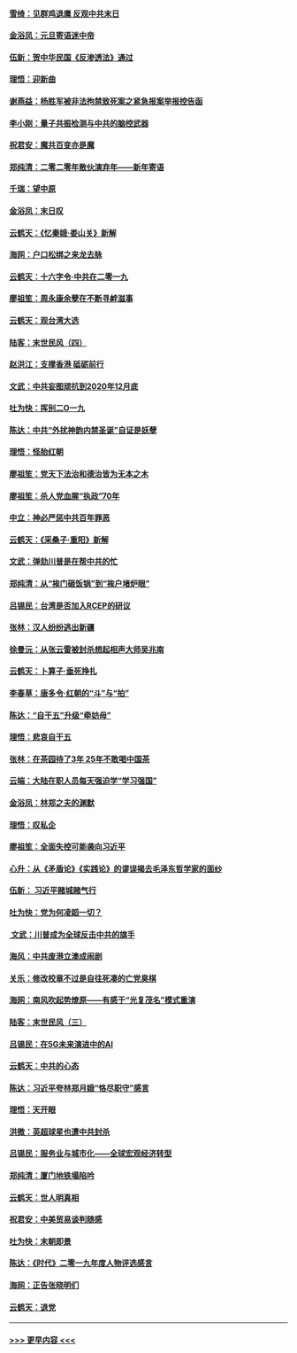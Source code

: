#### [雪绮：见群鸡退鹰  反观中共末日](../pages/nsc993/n11762112.md?t=01021922) 
#### [金浴凤：元旦寄语迷中帝](../pages/nsc993/n11761788.md?t=01021922) 
#### [伍新：贺中华民国《反渗透法》通过](../pages/nsc993/n11761994.md?t=01021922) 
#### [理悟：迎新曲](../pages/nsc993/n11761152.md?t=01021922) 
#### [谢燕益：杨胜军被非法拘禁致死案之紧急报案举报控告函](../pages/nsc993/n11756134.md?t=01021922) 
#### [李小刚：量子共振检测与中共的脑控武器](../pages/nsc993/n11754518.md?t=01021922) 
#### [祝君安：魔共百变亦是魔](../pages/nsc993/n11754469.md?t=01021922) 
#### [郑纯清：二零二零年散伙演弃年——新年寄语](../pages/nsc993/n11754195.md?t=01021922) 
#### [千瑞：望中原](../pages/nsc993/n11754159.md?t=01021922) 
#### [金浴凤：末日叹](../pages/nsc993/n11752359.md?t=01021922) 
#### [云鹤天：《忆秦娥‧娄山关》新解](../pages/nsc993/n11752348.md?t=01021922) 
#### [海网：户口松绑之来龙去脉](../pages/nsc993/n11752328.md?t=01021922) 
#### [云鹤天：十六字令‧中共在二零一九](../pages/nsc993/n11752305.md?t=01021922) 
#### [廖祖笙：周永康余孽在不断寻衅滋事](../pages/nsc993/n11751013.md?t=01021922) 
#### [云鹤天：观台湾大选](../pages/nsc993/n11751007.md?t=01021922) 
#### [陆客：末世民风（四）](../pages/nsc993/n11749203.md?t=01021922) 
#### [赵洪江：支撑香港 砥砺前行](../pages/nsc993/n11748482.md?t=01021922) 
#### [文武：中共妄图顽抗到2020年12月底](../pages/nsc993/n11748446.md?t=01021922) 
#### [吐为快：挥别二O一九](../pages/nsc993/n11748411.md?t=01021922) 
#### [陈达：中共“外扰神韵内禁圣诞”自证是妖孽](../pages/nsc993/n11748226.md?t=01021922) 
#### [理悟：怪胎红朝](../pages/nsc993/n11748206.md?t=01021922) 
#### [廖祖笙：党天下法治和德治皆为无本之木](../pages/nsc993/n11748135.md?t=01021922) 
#### [廖祖笙：杀人党血腥“执政”70年](../pages/nsc993/n11745144.md?t=01021922) 
#### [中立：神必严惩中共百年罪恶](../pages/nsc993/n11744970.md?t=01021922) 
#### [云鹤天：《采桑子‧重阳》新解](../pages/nsc993/n11744948.md?t=01021922) 
#### [文武：弹劾川普是在帮中共的忙](../pages/nsc993/n11744758.md?t=01021922) 
#### [郑纯清：从“挨门砸饭锅”到“挨户堵炉眼”](../pages/nsc993/n11744745.md?t=01021922) 
#### [吕锡民：台湾是否加入RCEP的研议](../pages/nsc993/n11744701.md?t=01021922) 
#### [张林：汉人纷纷逃出新疆](../pages/nsc993/n11743530.md?t=01021922) 
#### [徐曼沅：从张云雷被封杀想起相声大师吴兆南](../pages/nsc993/n11741816.md?t=01021922) 
#### [云鹤天：卜算子‧垂死挣扎](../pages/nsc993/n11739956.md?t=01021922) 
#### [李春草：唐多令‧红朝的“斗”与“拍”](../pages/nsc993/n11739830.md?t=01021922) 
#### [陈达：“自干五”升级“牵妨母”](../pages/nsc993/n11739724.md?t=01021922) 
#### [理悟：悲哀自干五](../pages/nsc993/n11739547.md?t=01021922) 
#### [张林：在茶园待了3年 25年不敢喝中国茶](../pages/nsc993/n11739240.md?t=01021922) 
#### [云端：大陆在职人员每天强迫学“学习强国”](../pages/nsc993/n11738735.md?t=01021922) 
#### [金浴凤：林郑之夫的渊默](../pages/nsc993/n11737735.md?t=01021922) 
#### [理悟：叹私企](../pages/nsc993/n11737715.md?t=01021922) 
#### [廖祖笙：全面失控可能袭向习近平](../pages/nsc993/n11737704.md?t=01021922) 
#### [心升：从《矛盾论》《实践论》的谬误揭去毛泽东哲学家的面纱](../pages/nsc993/n11736962.md?t=01021922) 
#### [伍新： 习近平赌城赌气行](../pages/nsc993/n11736929.md?t=01021922) 
#### [吐为快：党为何凌蹈一切？](../pages/nsc993/n11736915.md?t=01021922) 
#### [ 文武：川普成为全球反击中共的旗手](../pages/nsc993/n11736882.md?t=01021922) 
#### [海风：中共废港立澳成闹剧](../pages/nsc993/n11735857.md?t=01021922) 
#### [关乐：修改校章不过是自往死凑的亡党臭棋](../pages/nsc993/n11735097.md?t=01021922) 
#### [海网：南风吹起势燎原——有感于“光复茂名”模式重演](../pages/nsc993/n11732308.md?t=01021922) 
#### [陆客：末世民风（三）](../pages/nsc993/n11732211.md?t=01021922) 
#### [吕锡民：在5G未来演进中的AI](../pages/nsc993/n11730010.md?t=01021922) 
#### [云鹤天：中共的心态](../pages/nsc993/n11729906.md?t=01021922) 
#### [陈达：习近平夸林郑月娥“恪尽职守”感言](../pages/nsc993/n11729881.md?t=01021922) 
#### [理悟：天开眼](../pages/nsc993/n11729699.md?t=01021922) 
#### [洪微：英超球星也遭中共封杀](../pages/nsc993/n11727243.md?t=01021922) 
#### [吕锡民：服务业与城市化——全球宏观经济转型](../pages/nsc993/n11725845.md?t=01021922) 
#### [郑纯清：厦门地铁塌陷吟](../pages/nsc993/n11725813.md?t=01021922) 
#### [云鹤天：世人明真相](../pages/nsc993/n11725621.md?t=01021922) 
#### [祝君安：中美贸易谈判随感](../pages/nsc993/n11725609.md?t=01021922) 
#### [吐为快：末朝即景](../pages/nsc993/n11723365.md?t=01021922) 
#### [陈达：《时代》二零一九年度人物评选感言](../pages/nsc993/n11723337.md?t=01021922) 
#### [海网：正告张晓明们](../pages/nsc993/n11723228.md?t=01021922) 
#### [云鹤天：退党](../pages/nsc993/n11723056.md?t=01021922) 

----
#### [ >>> 更早内容 <<< ](../indexes/nsc993-earlier.md)
